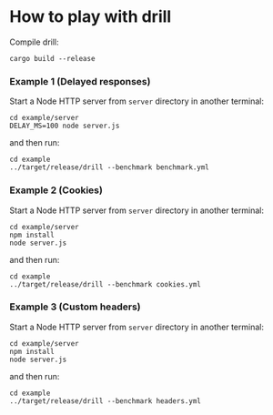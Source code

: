 # How to play with drill

Compile drill:

```
cargo build --release
```

### Example 1 (Delayed responses)

Start a Node HTTP server from `server` directory in another terminal:

```
cd example/server
DELAY_MS=100 node server.js
```

and then run:

```
cd example
../target/release/drill --benchmark benchmark.yml
```

### Example 2 (Cookies)

Start a Node HTTP server from `server` directory in another terminal:

```
cd example/server
npm install
node server.js
```

and then run:

```
cd example
../target/release/drill --benchmark cookies.yml
```

### Example 3 (Custom headers)

Start a Node HTTP server from `server` directory in another terminal:

```
cd example/server
npm install
node server.js
```

and then run:

```
cd example
../target/release/drill --benchmark headers.yml
